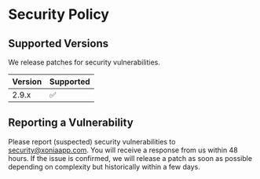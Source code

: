 # Security Policy

## Supported Versions

We release patches for security vulnerabilities.

| Version | Supported          |
| ------- | ------------------ |
| 2.9.x   | :white_check_mark: |

## Reporting a Vulnerability

Please report (suspected) security vulnerabilities to security@xoniaapp.com. You will receive a response from us within 48 hours. If the issue is confirmed, we will release a patch as soon as possible depending on complexity but historically within a few days.
